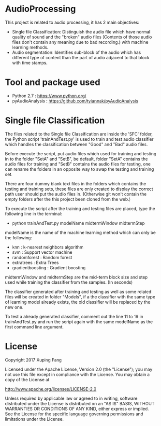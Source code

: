 # AudioProcessing

This project is related to audio processing, it has 2 main objectives:

- Single file Classification: Distinguish the audio file which have normal quality of sound and the "broken" audio files (Contents of those audio files don't contain any meaning due to bad recording.) with machine learning methods.
- Audio segmentation: Identifies sub-block of the audio which has different type of content than the part of audio adjacent to that block with time stamps.

# Tool and package used

- Python 2.7 : https://www.python.org/
- pyAudioAnalysis : https://github.com/tyiannak/pyAudioAnalysis

# Single file Classification

The files related to the Single file Classification are inside the 'SFC' folder, the Python script 'trainAndTest.py' is used to train and test audio classifier which handles the classification between "Good" and "Bad" audio files.

Before execute the script, put audio files which used for training and testing in to the folder "SetA" and "SetB", be default, folder "SetA" contains the audio files for training and "SetB" contains the audio files for testing, one can rename the folders in an opposite way to swap the testing and training set.

There are four dummy blank text files in the folders which contains the testing and training sets, these files are only created to display the correct path user should put the audio files in. (Otherwise git won't contain the empty folders after the this project been cloned from the web.)

To execute the script after the training and testing files are placed, type the following line in the terminal:

- python trainAndTest.py modelName midtermWindow midtermStep

modelName is the name of the machine learning method which can only be the following:

- knn : k-nearest neighbors algorithm
- svm : Support vector machine
- randomforest : Random forest
- extratrees : Extra Trees
- gradientboosting : Gradient boosting

midtermWindow and midtermStep are the mid-term block size and step used while training the classifier from the samples. (In seconds)

The classifier generated after training and testing as well as some related files will be created in folder "Models", if a the classifier with the same type of learning model already exists, the old classifier will be replaced by the new one.

To test a already generated classifier, comment out the line 11 to 19 in trainAndTest.py and run the script again with the same modelName as the first command line argument.

# License

Copyright 2017 Xuping Fang

Licensed under the Apache License, Version 2.0 (the "License"); you may not use this file except in compliance with the License. You may obtain a copy of the License at

http://www.apache.org/licenses/LICENSE-2.0

Unless required by applicable law or agreed to in writing, software distributed under the License is distributed on an "AS IS" BASIS, WITHOUT WARRANTIES OR CONDITIONS OF ANY KIND, either express or implied. See the License for the specific language governing permissions and limitations under the License.
